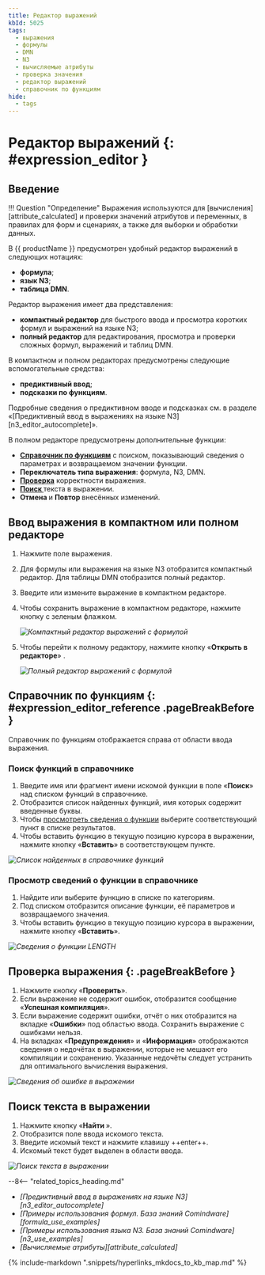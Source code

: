 ```yaml
---
title: Редактор выражений
kbId: 5025
tags:
  - выражения
  - формулы
  - DMN
  - N3
  - вычисляемые атрибуты
  - проверка значения
  - редактор выражений
  - справочник по функциям
hide:
  - tags
---
```


# Редактор выражений {: #expression_editor }

## Введение

!!! Question "Определение"
    Выражения используются для [вычисления][attribute_calculated] и проверки значений атрибутов и переменных, в правилах для форм и сценариях, а также для выборки и обработки данных.

В {{ productName }} предусмотрен удобный редактор выражений в следующих нотациях:

* **формула**;
* **язык N3**;
* **таблица DMN**.

Редактор выражения имеет два представления:

* **компактный редактор** для быстрого ввода и просмотра коротких формул и выражений на языке N3;
* **полный редактор** для редактирования, просмотра и проверки сложных формул, выражений и таблиц DMN.

В компактном и полном редакторах предусмотрены следующие вспомогательные средства:

* **предиктивный ввод**;
* **подсказки по функциям**.

Подробные сведения о предиктивном вводе и подсказках см. в разделе «[Предиктивный ввод в выражениях на языке N3][n3_editor_autocomplete]».

В полном редакторе предусмотрены дополнительные функции:

* **[Справочник по функциям](#expression_editor_reference)** с поиском, показывающий сведения о параметрах и возвращаемом значении функции.
* **Переключатель типа выражения**: формула, N3, DMN.
* **[Проверка](#проверка-выражения)** корректности выражения.
* **[Поиск <i class="fa-light fa-search"></i>](#поиск-текста-в-выражении)** текста в выражении.
* **Отмена <i class="fa-light fa-undo"></i>** и **Повтор <i class="fa-light fa-redo"></i>** внесённых изменений.

## Ввод выражения в компактном или полном редакторе

1. Нажмите поле выражения.
2. Для формулы или выражения на языке N3 отобразится компактный редактор. Для таблицы DMN отобразится полный редактор.
3. Введите или измените выражение в компактном редакторе.
4. Чтобы сохранить выражение в компактном редакторе, нажмите кнопку с зеленым флажком.

    _![Компактный редактор выражений с формулой](calculated_attribute_compact_editor.png)_

5. Чтобы перейти к полному редактору, нажмите кнопку «**Открыть в редакторе**» <i class="fa-light fa-share"></i>.

    _![Полный редактор выражений с формулой](expression_editor.png)_

## Справочник по функциям {: #expression_editor_reference .pageBreakBefore }

Справочник по функциям отображается справа от области ввода выражения.

### Поиск функций в справочнике

1. Введите имя или фрагмент имени искомой функции в поле «**Поиск**» над списком функций в справочнике.
2. Отобразится список найденных функций, имя которых содержит введенные буквы.
3. Чтобы [просмотреть сведения о функции](#просмотр-сведений-о-функции-в-справочнике) выберите соответствующий пункт в списке результатов.
4. Чтобы вставить функцию в текущую позицию курсора в выражении, нажмите кнопку «**Вставить**» в соответствующем пункте.

_![Список найденных в справочнике функций](expression_editor_found_functions.png)_

### Просмотр сведений о функции в справочнике

1. Найдите или выберите функцию в списке по категориям.
2. Под списком отобразится описание функции, её параметров и возвращаемого значения.
3. Чтобы вставить функцию в текущую позицию курсора в выражении, нажмите кнопку «**Вставить**».

_![Сведения о функции LENGTH](expression_editor_function_info.png)_

## Проверка выражения {: .pageBreakBefore }

1. Нажмите кнопку «**Проверить**».
2. Если выражение не содержит ошибок, отобразится сообщение «**Успешная компиляция**».
3. Если выражение содержит ошибки, отчёт о них отобразится на вкладке «**Ошибки**» под областью ввода. Сохранить выражение с ошибками нельзя.
4. На вкладках «**Предупреждения**» и «**Информация**» отображаются сведения о недочётах в выражении, которые не мешают его компиляции и сохранению. Указанные недочёты следует устранить для оптимального вычисления выражения.

_![Сведения об ошибке в выражении](expression_editor_function_error_report.png)_

## Поиск текста в выражении

1. Нажмите кнопку «**Найти <i class="fa-light fa-search"></i>**».
2. Отобразится поле ввода искомого текста.
3. Введите искомый текст и нажмите клавишу ++enter++.
4. Искомый текст будет выделен в области ввода.

_![Поиск текста в выражении](expression_editor_found_text.png)_

<div class="relatedTopics" markdown="block">

--8<-- "related_topics_heading.md"

- _[Предиктивный ввод в выражениях на языке N3][n3_editor_autocomplete]_
- _[Примеры использования формул. База знаний Comindware][formula_use_examples]_
- _[Примеры использования языка N3. База знаний Comindware][n3_use_examples]_
- _[Вычисляемые атрибуты][attribute_calculated]_

</div>

{% include-markdown ".snippets/hyperlinks_mkdocs_to_kb_map.md" %}
